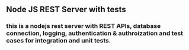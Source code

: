 ## Node JS REST Server with tests

### this is a nodejs rest server with REST APIs, database connection, logging, authentication & authroization and test cases for integration and unit tests.